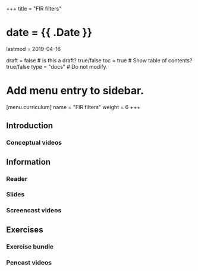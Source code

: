 +++
title = "FIR filters"

# date = {{ .Date }}
lastmod = 2019-04-16

draft = false  # Is this a draft? true/false
toc = true  # Show table of contents? true/false
type = "docs"  # Do not modify.

# Add menu entry to sidebar.
[menu.curriculum]
  name = "FIR filters"
  weight = 6
+++

## Introduction


### Conceptual videos


## Information


### Reader


### Slides


### Screencast videos



## Exercises


### Exercise bundle


### Pencast videos
